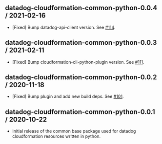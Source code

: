 ## datadog-cloudformation-common-python-0.0.4 / 2021-02-16

* [Fixed] Bump datadog-api-client version. See [#114](https://github.com/DataDog/datadog-cloudformation-resources/pull/114).

## datadog-cloudformation-common-python-0.0.3 / 2021-02-11

* [Fixed] Bump cloudformation-cli-python-plugin version. See [#111](https://github.com/DataDog/datadog-cloudformation-resources/pull/111).

## datadog-cloudformation-common-python-0.0.2 / 2020-11-18

* [Fixed] Bump plugin and add new build deps. See [#101](https://github.com/DataDog/datadog-cloudformation-resources/pull/101).

## datadog-cloudformation-common-python-0.0.1 / 2020-10-22

* Initial release of the common base package used for datadog cloudformation resources written in python.